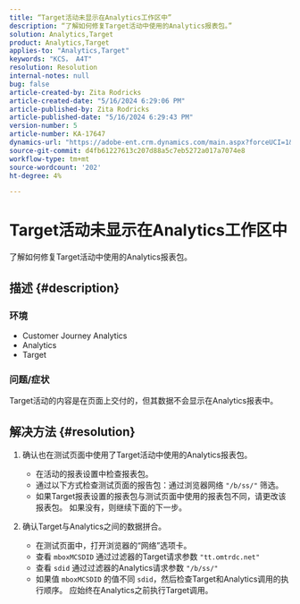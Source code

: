 ```yaml
---
title: “Target活动未显示在Analytics工作区中”
description: “了解如何修复Target活动中使用的Analytics报表包。”
solution: Analytics,Target
product: Analytics,Target
applies-to: "Analytics,Target"
keywords: "KCS， A4T"
resolution: Resolution
internal-notes: null
bug: false
article-created-by: Zita Rodricks
article-created-date: "5/16/2024 6:29:06 PM"
article-published-by: Zita Rodricks
article-published-date: "5/16/2024 6:29:43 PM"
version-number: 5
article-number: KA-17647
dynamics-url: "https://adobe-ent.crm.dynamics.com/main.aspx?forceUCI=1&pagetype=entityrecord&etn=knowledgearticle&id=8fcb372a-b213-ef11-9f89-6045bd0298d4"
source-git-commit: d4fb61227613c207d88a5c7eb5272a017a7074e8
workflow-type: tm+mt
source-wordcount: '202'
ht-degree: 4%

---
```


# Target活动未显示在Analytics工作区中


了解如何修复Target活动中使用的Analytics报表包。

## 描述 {#description}


### <b>环境</b>

- Customer Journey Analytics
- Analytics
- Target




### <b>问题/症状</b>

Target活动的内容是在页面上交付的，但其数据不会显示在Analytics报表中。


## 解决方法 {#resolution}


1. 确认也在测试页面中使用了Target活动中使用的Analytics报表包。

   - 在活动的报表设置中检查报表包。
   - 通过以下方式检查测试页面的报告包：通过浏览器网络 `"/b/ss/"` 筛选。
   - 如果Target报表设置的报表包与测试页面中使用的报表包不同，请更改该报表包。 如果没有，则继续下面的下一步。
2. 确认Target与Analytics之间的数据拼合。

   - 在测试页面中，打开浏览器的“网络”选项卡。
   - 查看 `mboxMCSDID` 通过过滤器的Target请求参数 `"tt.omtrdc.net"`
   - 查看 `sdid` 通过过滤器的Analytics请求参数 `"/b/ss/"`
   - 如果值 `mboxMCSDID` 的值不同 `sdid`，然后检查Target和Analytics调用的执行顺序。 应始终在Analytics之前执行Target调用。

